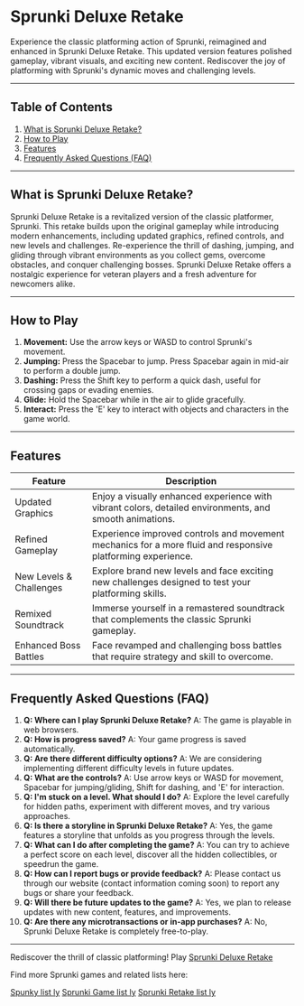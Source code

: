 # Sprunki Deluxe Retake

Experience the classic platforming action of Sprunki, reimagined and enhanced in Sprunki Deluxe Retake.  This updated version features polished gameplay, vibrant visuals, and exciting new content.  Rediscover the joy of platforming with Sprunki's dynamic moves and challenging levels.

---

## Table of Contents

1. [What is Sprunki Deluxe Retake?](#what-is-sprunki-deluxe-retake)
2. [How to Play](#how-to-play)
3. [Features](#features)
4. [Frequently Asked Questions (FAQ)](#faq)

---

## What is Sprunki Deluxe Retake? <a name="what-is-sprunki-deluxe-retake"></a>

Sprunki Deluxe Retake is a revitalized version of the classic platformer, Sprunki. This retake builds upon the original gameplay while introducing modern enhancements, including updated graphics, refined controls, and new levels and challenges.  Re-experience the thrill of dashing, jumping, and gliding through vibrant environments as you collect gems, overcome obstacles, and conquer challenging bosses.  Sprunki Deluxe Retake offers a nostalgic experience for veteran players and a fresh adventure for newcomers alike.


---

## How to Play <a name="how-to-play"></a>

1. **Movement:** Use the arrow keys or WASD to control Sprunki's movement.
2. **Jumping:** Press the Spacebar to jump.  Press Spacebar again in mid-air to perform a double jump.
3. **Dashing:** Press the Shift key to perform a quick dash, useful for crossing gaps or evading enemies.
4. **Glide:** Hold the Spacebar while in the air to glide gracefully.
5. **Interact:** Press the 'E' key to interact with objects and characters in the game world.


---

## Features <a name="features"></a>

| Feature           | Description                                                                                      |
|-------------------|--------------------------------------------------------------------------------------------------|
| Updated Graphics  | Enjoy a visually enhanced experience with vibrant colors, detailed environments, and smooth animations. |
| Refined Gameplay | Experience improved controls and movement mechanics for a more fluid and responsive platforming experience.|
| New Levels & Challenges | Explore brand new levels and face exciting new challenges designed to test your platforming skills.    |
| Remixed Soundtrack | Immerse yourself in a remastered soundtrack that complements the classic Sprunki gameplay.            |
| Enhanced Boss Battles | Face revamped and challenging boss battles that require strategy and skill to overcome.              |


---


## Frequently Asked Questions (FAQ) <a name="faq"></a>

1. **Q: Where can I play Sprunki Deluxe Retake?** A:  The game is playable in web browsers.
2. **Q: How is progress saved?** A: Your game progress is saved automatically.
3. **Q: Are there different difficulty options?** A:  We are considering implementing different difficulty levels in future updates.
4. **Q: What are the controls?** A: Use arrow keys or WASD for movement, Spacebar for jumping/gliding, Shift for dashing, and 'E' for interaction.
5. **Q: I'm stuck on a level.  What should I do?** A: Explore the level carefully for hidden paths, experiment with different moves, and try various approaches.
6. **Q: Is there a storyline in Sprunki Deluxe Retake?** A: Yes, the game features a storyline that unfolds as you progress through the levels.
7. **Q: What can I do after completing the game?** A:  You can try to achieve a perfect score on each level, discover all the hidden collectibles, or speedrun the game.
8. **Q: How can I report bugs or provide feedback?** A: Please contact us through our website (contact information coming soon) to report any bugs or share your feedback.
9. **Q: Will there be future updates to the game?** A: Yes, we plan to release updates with new content, features, and improvements.
10. **Q:  Are there any microtransactions or in-app purchases?** A: No, Sprunki Deluxe Retake is completely free-to-play.


---


Rediscover the thrill of classic platforming! Play [Sprunki Deluxe Retake](https://spunky.games/sprunki-deluxe-retake)

Find more Sprunki games and related lists here:

 [Spunky list ly](https://list.ly/list/BD8Z-spunky)
 [Sprunki Game list ly](https://list.ly/list/BD8n-sprunki-game)
 [Sprunki Retake list ly](https://list.ly/list/BD94-sprunki-retake)
